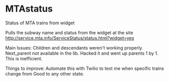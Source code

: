 # MTAstatus
Status of MTA trains from widget

Pulls the subway name and status from the widget at the site http://service.mta.info/ServiceStatus/status.html?widget=yes

Main Issues: Children and descendants weren't working properly. Next_parent not available in the lib. Hacked it and went up parents 1 by 1. This is inefficient. 

Things to improve: Automate this with Twilio to text me when specific trains change from Good to any other state. 
